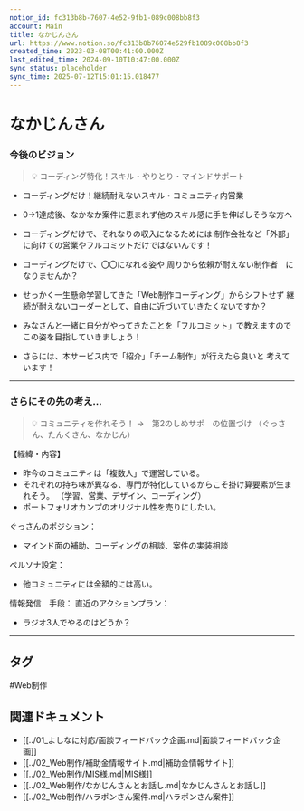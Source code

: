 ```yaml
---
notion_id: fc313b8b-7607-4e52-9fb1-089c008bb8f3
account: Main
title: なかじんさん
url: https://www.notion.so/fc313b8b76074e529fb1089c008bb8f3
created_time: 2023-03-08T00:41:00.000Z
last_edited_time: 2024-09-10T10:47:00.000Z
sync_status: placeholder
sync_time: 2025-07-12T15:01:15.018477
---
```

# なかじんさん

  
  
  ### 今後のビジョン
  > 💡 コーディング特化！スキル・やりとり・マインドサポート
  
  - コーディングだけ！継続耐えないスキル・コミュニティ内営業
  - 0→1達成後、なかなか案件に恵まれず他のスキル感に手を伸ばしそうな方へ

  - コーディングだけで、それなりの収入になるためには
制作会社など「外部」に向けての営業やフルコミットだけではないんです！
  - コーディングだけで、〇〇になれる姿や
周りから依頼が耐えない制作者　になりませんか？
  - せっかく一生懸命学習してきた「Web制作コーディング」からシフトせず
継続が耐えないコーダーとして、自由に近づいていきたくないですか？

  - みなさんと一緒に自分がやってきたことを「フルコミット」で教えますので
この姿を目指していきましょう！
  - さらには、本サービス内で「紹介」「チーム制作」が行えたら良いと
考えています！

  ---
  
  
  ### さらにその先の考え…
  
  > 💡 コミュニティを作れそう！
→　第2のしめサポ　の位置づけ
  （ぐっさん、たんくさん、なかじん）
  
  【経緯・内容】
  - 昨今のコミュニティは「複数人」で運営している。
  - それぞれの持ち味が異なる、専門が特化しているからこそ掛け算要素が生まれそう。
（学習、営業、デザイン、コーディング）
  - ポートフォリオカンプのオリジナル性を売りにしたい。
  
  ぐっさんのポジション：
  - マインド面の補助、コーディングの相談、案件の実装相談
  
  ペルソナ設定：
  - 他コミュニティには金額的には高い。
  
  情報発信　手段：
  直近のアクションプラン：
  - ラジオ3人でやるのはどうか？
  
  ---
  

## タグ

#Web制作 

## 関連ドキュメント

- [[../01_よしなに対応/面談フィードバック企画.md|面談フィードバック企画]]
- [[../02_Web制作/補助金情報サイト.md|補助金情報サイト]]
- [[../02_Web制作/MIS様.md|MIS様]]
- [[../02_Web制作/なかじんさんとお話し.md|なかじんさんとお話し]]
- [[../02_Web制作/ハラポンさん案件.md|ハラポンさん案件]]
